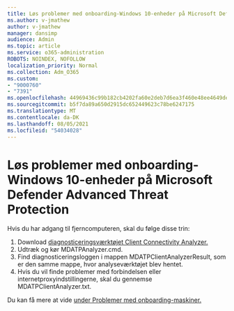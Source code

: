 ```yaml
---
title: Løs problemer med onboarding-Windows 10-enheder på Microsoft Defender Advanced Threat Protection
ms.author: v-jmathew
author: v-jmathew
manager: dansimp
audience: Admin
ms.topic: article
ms.service: o365-administration
ROBOTS: NOINDEX, NOFOLLOW
localization_priority: Normal
ms.collection: Adm_O365
ms.custom:
- "9000760"
- "7391"
ms.openlocfilehash: 44969436c99b182cb4202fa60e2deb7d6ea3f460e48ee4649de1cfb646970f34
ms.sourcegitcommit: b5f7da89a650d2915dc652449623c78be6247175
ms.translationtype: MT
ms.contentlocale: da-DK
ms.lasthandoff: 08/05/2021
ms.locfileid: "54034028"
---
```

# <a name="remotely-fix-problems-with-onboarding-windows-10-devices-to-microsoft-defender-advanced-threat-protection"></a>Løs problemer med onboarding-Windows 10-enheder på Microsoft Defender Advanced Threat Protection

Hvis du har adgang til fjerncomputeren, skal du følge disse trin:

1. Download [diagnosticeringsværktøjet Client Connectivity Analyzer.](https://go.microsoft.com/fwlink/?linkid=2143466)
2. Udtræk og kør MDATPAnalyzer.cmd.
3. Find diagnosticeringsloggen i mappen MDATPClientAnalyzerResult, som er den samme mappe, hvor analyseværktøjet blev hentet.
4. Hvis du vil finde problemer med forbindelsen eller internetproxyindstillingerne, skal du gennemse MDATPClientAnalyzer.txt.

Du kan få mere at vide [under Problemer med onboarding-maskiner.](https://go.microsoft.com/fwlink/?linkid=2143634)
